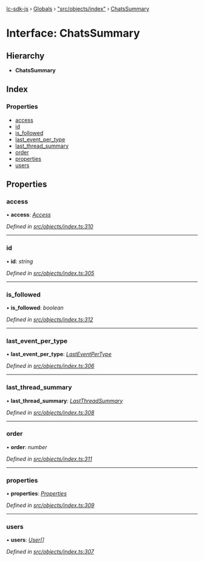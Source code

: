 [lc-sdk-js](../README.md) › [Globals](../globals.md) › ["src/objects/index"](../modules/_src_objects_index_.md) › [ChatsSummary](_src_objects_index_.chatssummary.md)

# Interface: ChatsSummary

## Hierarchy

* **ChatsSummary**

## Index

### Properties

* [access](_src_objects_index_.chatssummary.md#access)
* [id](_src_objects_index_.chatssummary.md#id)
* [is_followed](_src_objects_index_.chatssummary.md#is_followed)
* [last_event_per_type](_src_objects_index_.chatssummary.md#last_event_per_type)
* [last_thread_summary](_src_objects_index_.chatssummary.md#last_thread_summary)
* [order](_src_objects_index_.chatssummary.md#order)
* [properties](_src_objects_index_.chatssummary.md#properties)
* [users](_src_objects_index_.chatssummary.md#users)

## Properties

###  access

• **access**: *[Access](_src_objects_index_.access.md)*

*Defined in [src/objects/index.ts:310](https://github.com/livechat/lc-sdk-js/blob/38eeefe/src/objects/index.ts#L310)*

___

###  id

• **id**: *string*

*Defined in [src/objects/index.ts:305](https://github.com/livechat/lc-sdk-js/blob/38eeefe/src/objects/index.ts#L305)*

___

###  is_followed

• **is_followed**: *boolean*

*Defined in [src/objects/index.ts:312](https://github.com/livechat/lc-sdk-js/blob/38eeefe/src/objects/index.ts#L312)*

___

###  last_event_per_type

• **last_event_per_type**: *[LastEventPerType](_src_objects_index_.lasteventpertype.md)*

*Defined in [src/objects/index.ts:306](https://github.com/livechat/lc-sdk-js/blob/38eeefe/src/objects/index.ts#L306)*

___

###  last_thread_summary

• **last_thread_summary**: *[LastThreadSummary](_src_objects_index_.lastthreadsummary.md)*

*Defined in [src/objects/index.ts:308](https://github.com/livechat/lc-sdk-js/blob/38eeefe/src/objects/index.ts#L308)*

___

###  order

• **order**: *number*

*Defined in [src/objects/index.ts:311](https://github.com/livechat/lc-sdk-js/blob/38eeefe/src/objects/index.ts#L311)*

___

###  properties

• **properties**: *[Properties](_src_objects_index_.properties.md)*

*Defined in [src/objects/index.ts:309](https://github.com/livechat/lc-sdk-js/blob/38eeefe/src/objects/index.ts#L309)*

___

###  users

• **users**: *[User](../modules/_src_objects_index_.md#user)[]*

*Defined in [src/objects/index.ts:307](https://github.com/livechat/lc-sdk-js/blob/38eeefe/src/objects/index.ts#L307)*
